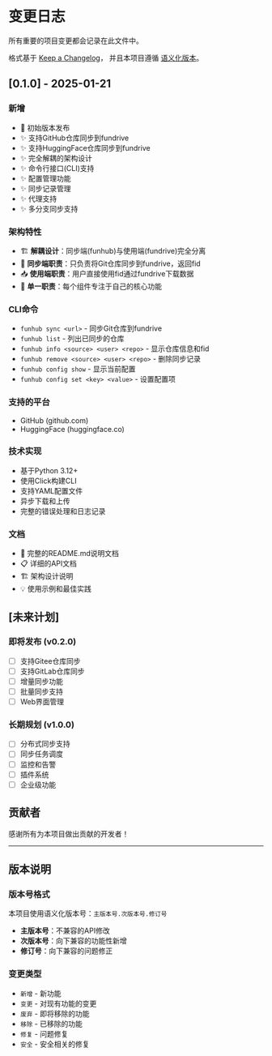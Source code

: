 # 变更日志

所有重要的项目变更都会记录在此文件中。

格式基于 [Keep a Changelog](https://keepachangelog.com/zh-CN/1.0.0/)，
并且本项目遵循 [语义化版本](https://semver.org/lang/zh-CN/)。

## [0.1.0] - 2025-01-21

### 新增
- 🎉 初始版本发布
- ✨ 支持GitHub仓库同步到fundrive
- ✨ 支持HuggingFace仓库同步到fundrive
- ✨ 完全解耦的架构设计
- ✨ 命令行接口(CLI)支持
- ✨ 配置管理功能
- ✨ 同步记录管理
- ✨ 代理支持
- ✨ 多分支同步支持

### 架构特性
- 🏗️ **解耦设计**：同步端(funhub)与使用端(fundrive)完全分离
- 🔄 **同步端职责**：只负责将Git仓库同步到fundrive，返回fid
- 📥 **使用端职责**：用户直接使用fid通过fundrive下载数据
- 🎯 **单一职责**：每个组件专注于自己的核心功能

### CLI命令
- `funhub sync <url>` - 同步Git仓库到fundrive
- `funhub list` - 列出已同步的仓库
- `funhub info <source> <user> <repo>` - 显示仓库信息和fid
- `funhub remove <source> <user> <repo>` - 删除同步记录
- `funhub config show` - 显示当前配置
- `funhub config set <key> <value>` - 设置配置项

### 支持的平台
- GitHub (github.com)
- HuggingFace (huggingface.co)

### 技术实现
- 基于Python 3.12+
- 使用Click构建CLI
- 支持YAML配置文件
- 异步下载和上传
- 完整的错误处理和日志记录

### 文档
- 📖 完整的README.md说明文档
- 📋 详细的API文档
- 🏗️ 架构设计说明
- 💡 使用示例和最佳实践

## [未来计划]

### 即将发布 (v0.2.0)
- [ ] 支持Gitee仓库同步
- [ ] 支持GitLab仓库同步
- [ ] 增量同步功能
- [ ] 批量同步支持
- [ ] Web界面管理

### 长期规划 (v1.0.0)
- [ ] 分布式同步支持
- [ ] 同步任务调度
- [ ] 监控和告警
- [ ] 插件系统
- [ ] 企业级功能

## 贡献者

感谢所有为本项目做出贡献的开发者！

---

## 版本说明

### 版本号格式
本项目使用语义化版本号：`主版本号.次版本号.修订号`

- **主版本号**：不兼容的API修改
- **次版本号**：向下兼容的功能性新增
- **修订号**：向下兼容的问题修正

### 变更类型
- `新增` - 新功能
- `变更` - 对现有功能的变更
- `废弃` - 即将移除的功能
- `移除` - 已移除的功能
- `修复` - 问题修复
- `安全` - 安全相关的修复
